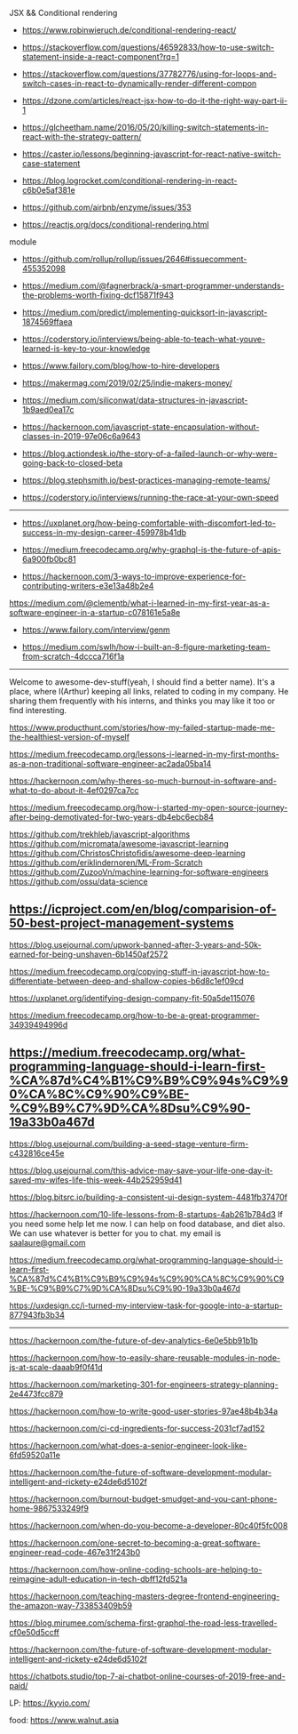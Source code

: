 


JSX && Conditional rendering

- []() https://www.robinwieruch.de/conditional-rendering-react/
- []() https://stackoverflow.com/questions/46592833/how-to-use-switch-statement-inside-a-react-component?rq=1
- []() https://stackoverflow.com/questions/37782776/using-for-loops-and-switch-cases-in-react-to-dynamically-render-different-compon
- []() https://dzone.com/articles/react-jsx-how-to-do-it-the-right-way-part-ii-1

- []() https://glcheetham.name/2016/05/20/killing-switch-statements-in-react-with-the-strategy-pattern/
- []() https://caster.io/lessons/beginning-javascript-for-react-native-switch-case-statement
- []() https://blog.logrocket.com/conditional-rendering-in-react-c6b0e5af381e
- []() https://github.com/airbnb/enzyme/issues/353
- []() https://reactjs.org/docs/conditional-rendering.html




module
- []() https://github.com/rollup/rollup/issues/2646#issuecomment-455352098




- []() https://medium.com/@fagnerbrack/a-smart-programmer-understands-the-problems-worth-fixing-dcf15871f943

- []() https://medium.com/predict/implementing-quicksort-in-javascript-1874569ffaea


- []() https://coderstory.io/interviews/being-able-to-teach-what-youve-learned-is-key-to-your-knowledge






- []() https://www.failory.com/blog/how-to-hire-developers





- []() https://makermag.com/2019/02/25/indie-makers-money/





- []() https://medium.com/siliconwat/data-structures-in-javascript-1b9aed0ea17c

- []() https://hackernoon.com/javascript-state-encapsulation-without-classes-in-2019-97e06c6a9643

- []() https://blog.actiondesk.io/the-story-of-a-failed-launch-or-why-were-going-back-to-closed-beta






- []() https://blog.stephsmith.io/best-practices-managing-remote-teams/




- []() https://coderstory.io/interviews/running-the-race-at-your-own-speed



--------------


- []() https://uxplanet.org/how-being-comfortable-with-discomfort-led-to-success-in-my-design-career-459978b41db

- []() https://medium.freecodecamp.org/why-graphql-is-the-future-of-apis-6a900fb0bc81

- []() https://hackernoon.com/3-ways-to-improve-experience-for-contributing-writers-e3e13a48b2e4





https://medium.com/@clementb/what-i-learned-in-my-first-year-as-a-software-engineer-in-a-startup-c078161e5a8e

- []() https://www.failory.com/interview/genm

- []() https://medium.com/swlh/how-i-built-an-8-figure-marketing-team-from-scratch-4dccca716f1a


------------------

Welcome to awesome-dev-stuff(yeah, I should find a better name).
It's a place, where I(Arthur) keeping all links, related to coding in my company.
He sharing them frequently with his interns, and thinks you may like it too or find interesting.


https://www.producthunt.com/stories/how-my-failed-startup-made-me-the-healthiest-version-of-myself


https://medium.freecodecamp.org/lessons-i-learned-in-my-first-months-as-a-non-traditional-software-engineer-ac2ada05ba14



https://hackernoon.com/why-theres-so-much-burnout-in-software-and-what-to-do-about-it-4ef0297ca7cc




https://medium.freecodecamp.org/how-i-started-my-open-source-journey-after-being-demotivated-for-two-years-db4ebc6ecb84



https://github.com/trekhleb/javascript-algorithms
https://github.com/micromata/awesome-javascript-learning
https://github.com/ChristosChristofidis/awesome-deep-learning
https://github.com/eriklindernoren/ML-From-Scratch
https://github.com/ZuzooVn/machine-learning-for-software-engineers
https://github.com/ossu/data-science



https://icproject.com/en/blog/comparision-of-50-best-project-management-systems
-----


https://blog.usejournal.com/upwork-banned-after-3-years-and-50k-earned-for-being-unshaven-6b1450af2572


https://medium.freecodecamp.org/copying-stuff-in-javascript-how-to-differentiate-between-deep-and-shallow-copies-b6d8c1ef09cd

https://uxplanet.org/identifying-design-company-fit-50a5de115076



https://medium.freecodecamp.org/how-to-be-a-great-programmer-34939494996d

https://medium.freecodecamp.org/what-programming-language-should-i-learn-first-%CA%87d%C4%B1%C9%B9%C9%94s%C9%90%CA%8C%C9%90%C9%BE-%C9%B9%C7%9D%CA%8Dsu%C9%90-19a33b0a467d
----

https://blog.usejournal.com/building-a-seed-stage-venture-firm-c432816ce45e

https://blog.usejournal.com/this-advice-may-save-your-life-one-day-it-saved-my-wifes-life-this-week-44b252959d41






https://blog.bitsrc.io/building-a-consistent-ui-design-system-4481fb37470f



https://hackernoon.com/10-life-lessons-from-8-startups-4ab261b784d3
If you need some help let me now. I can help on food database, and diet also.
We can use whatever is better for you to chat. my email is saalaure@gmail.com


https://medium.freecodecamp.org/what-programming-language-should-i-learn-first-%CA%87d%C4%B1%C9%B9%C9%94s%C9%90%CA%8C%C9%90%C9%BE-%C9%B9%C7%9D%CA%8Dsu%C9%90-19a33b0a467d



https://uxdesign.cc/i-turned-my-interview-task-for-google-into-a-startup-877943fb3b34


---



https://hackernoon.com/the-future-of-dev-analytics-6e0e5bb91b1b





https://hackernoon.com/how-to-easily-share-reusable-modules-in-node-js-at-scale-daaab9f0f41d

https://hackernoon.com/marketing-301-for-engineers-strategy-planning-2e4473fcc879

https://hackernoon.com/how-to-write-good-user-stories-97ae48b4b34a

https://hackernoon.com/ci-cd-ingredients-for-success-2031cf7ad152

https://hackernoon.com/what-does-a-senior-engineer-look-like-6fd59520a11e

https://hackernoon.com/the-future-of-software-development-modular-intelligent-and-rickety-e24de6d5102f

https://hackernoon.com/burnout-budget-smudget-and-you-cant-phone-home-9867533249f9

https://hackernoon.com/when-do-you-become-a-developer-80c40f5fc008

https://hackernoon.com/one-secret-to-becoming-a-great-software-engineer-read-code-467e31f243b0





https://hackernoon.com/how-online-coding-schools-are-helping-to-reimagine-adult-education-in-tech-dbff12fd521a



https://hackernoon.com/teaching-masters-degree-frontend-engineering-the-amazon-way-733853409b59


https://blog.mirumee.com/schema-first-graphql-the-road-less-travelled-cf0e50d5ccff


https://hackernoon.com/the-future-of-software-development-modular-intelligent-and-rickety-e24de6d5102f



https://chatbots.studio/top-7-ai-chatbot-online-courses-of-2019-free-and-paid/







LP: https://kyvio.com/

food: https://www.walnut.asia
